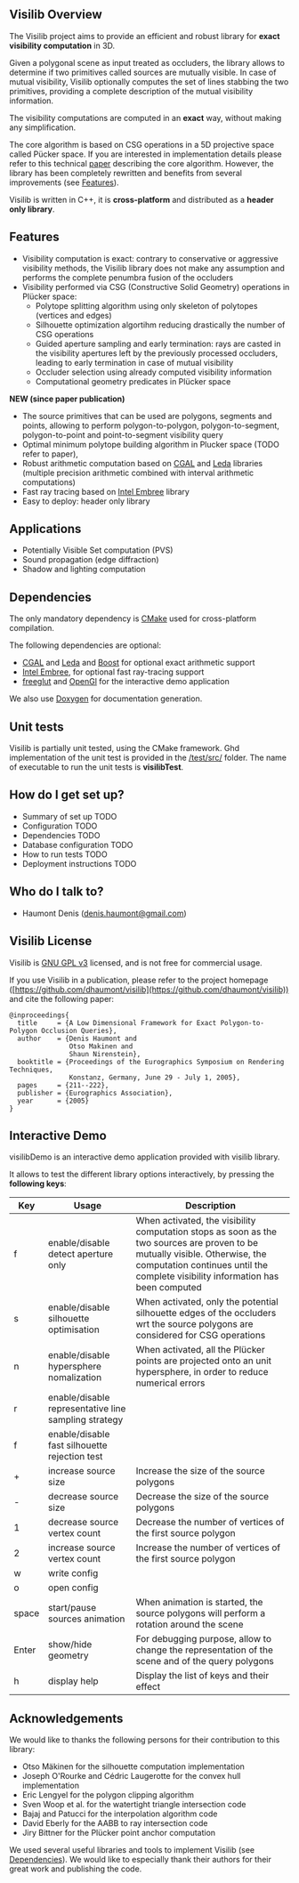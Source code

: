 ## Visilib Overview 

The Visilib project aims to provide an efficient and robust library for **exact visibility computation** in 3D.

Given a polygonal scene as input treated as occluders, the library allows to determine if two primitives called sources are mutually visible. In case of mutual visibility, Visilib optionally computes the set of lines stabbing the two primitives, providing a complete description of the mutual visibility information. 

The visibility computations are computed in an **exact** way, without making any simplification.

The core algorithm is based on CSG operations in a 5D projective space called Pücker space. If you are interested in implementation details please refer to this technical [paper](https://github.com/dhaumont/visilib/blob/main/paper/paper_egsr_2005.pdf) describing the core algorithm.
However, the library has been completely rewritten and benefits from several improvements (see [Features](https://github.com/dhaumont/visilib#Features)).

Visilib is written in C++, it is **cross-platform** and distributed as a **header only library**.

## Features 

- Visibility computation is exact:  contrary to conservative or aggressive visibility methods, the Visilib library does not make any assumption and performs the complete penumbra fusion of the occluders 
- Visibility performed via CSG (Constructive Solid Geometry) operations in Plücker space:
     - Polytope splitting algorithm using only skeleton of polytopes (vertices and edges)
     - Silhouette optimization algortihm reducing drastically the number of CSG operations
     - Guided aperture sampling and early termination: rays are casted in the visibility apertures left by the previously processed occluders, leading to early termination in case of mutual visibility
     - Occluder selection using already computed visibility information
     - Computational geometry predicates in Plücker space

**NEW (since paper publication)**

- The source primitives that can be used are polygons, segments and points, allowing to perform polygon-to-polygon, polygon-to-segment, polygon-to-point and point-to-segment visibility query
- Optimal minimum polytope building algorithm in Plucker space (TODO refer to paper),
- Robust arithmetic computation based on [CGAL](https://www.cgal.org/) and [Leda](https://www.algorithmic-solutions.com/index.php/products/leda-for-c) libraries  (multiple precision arithmetic combined with interval arithmetic computations)
- Fast ray tracing based on [Intel Embree](https://www.embree.org) library
- Easy to deploy: header only library

## Applications
- Potentially Visible Set computation (PVS)
- Sound propagation (edge diffraction)
- Shadow and lighting computation

## Dependencies

The only mandatory dependency is [CMake](https://cmake.org/) used for cross-platform compilation.

The following dependencies are optional: 
- [CGAL](https://www.cgal.org/) and [Leda](https://www.algorithmic-solutions.com/index.php/products/leda-for-c) and [Boost](https://www.boost.org/) for optional exact arithmetic support
- [Intel Embree](https://www.embree.org), for optional fast ray-tracing support
- [freeglut](http://freeglut.sourceforge.net/) and [OpenGl](https://www.opengl.org/) for the interactive demo application

We also use [Doxygen](https://www.doxygen.nl/index.html) for documentation generation.
##  Unit tests 

Visilib is partially unit tested, using the CMake framework. Ghd implementation of the unit test is provided in the [/test/src/](https://github.com/dhaumont/visilib/tree/main/test/src) folder. 
The name of executable to run the unit tests is **visilibTest**.

## How do I get set up? 

* Summary of set up
TODO 
* Configuration
TODO 
* Dependencies
TODO 
* Database configuration
TODO 
* How to run tests
TODO 
* Deployment instructions
TODO 



## Who do I talk to? 

* Haumont Denis (denis.haumont@gmail.com)


## Visilib License 
Visilib is [GNU GPL v3](https://www.gnu.org/licenses/gpl-3.0) licensed, and is not free for commercial usage.

If you use Visilib in a publication, please refer to the project homepage ([https://github.com/dhaumont/visilib](https://github.com/dhaumont/visilib)) and  cite the following paper:

```
@inproceedings{
  title     = {A Low Dimensional Framework for Exact Polygon-to-Polygon Occlusion Queries},
  author    = {Denis Haumont and
               Otso Makinen and
               Shaun Nirenstein}, 
  booktitle = {Proceedings of the Eurographics Symposium on Rendering Techniques,
               Konstanz, Germany, June 29 - July 1, 2005},
  pages     = {211--222},
  publisher = {Eurographics Association},
  year      = {2005}
}
```


##  Interactive Demo 

visilibDemo is an interactive demo application provided with visilib library.

It allows to test the different library options interactively, by pressing the **following keys**:

| Key | Usage | Description |
|-----|-------|-------------|
| f | enable/disable detect aperture only| When activated, the visibility computation stops as soon as the two sources are proven to be mutually visible. Otherwise, the computation continues until the complete visibility information has been computed |
| s | enable/disable silhouette optimisation |When activated, only the potential silhouette edges of the occluders wrt the source polygons are considered for CSG operations |
| n | enable/disable hypersphere nomalization| When activated, all the Plücker points are projected onto an unit hypersphere, in order to reduce numerical errors |
| r | enable/disable representative line sampling strategy| |
| f | enable/disable fast silhouette rejection test| |
| + | increase source size | Increase the size of the source polygons |
| - | decrease source size | Decrease the size of the source polygons |
| 1 | decrease source vertex count | Decrease the number of vertices of the first source polygon |
| 2 | increase source vertex count | Increase the number of vertices of the first source polygon |
| w | write config|
| o | open config|
|space| start/pause sources animation | When animation is started, the source polygons will perform a rotation around the scene |
|Enter| show/hide geometry | For debugging purpose, allow to change the representation of the scene and of the query polygons |
|h| display help | Display the list of keys and their effect |


## Acknowledgements

We would like to thanks the following persons for their contribution to this library:
- Otso Mäkinen for the silhouette computation implementation
- Joseph O'Rourke and Cédric Laugerotte for the convex hull implementation
- Eric Lengyel for the polygon clipping algorithm
- Sven Woop et al. for the watertight triangle intersection code
- Bajaj and Patucci for the interpolation algorithm code
- David Eberly for the AABB to ray intersection code
- Jiry Bittner for the Plücker point anchor computation

We used several useful libraries and tools to implement Visilib (see [Dependencies](https://github.com/dhaumont/visilib#Dependencies)). We would like to especially thank their authors for their great work and publishing the code.
